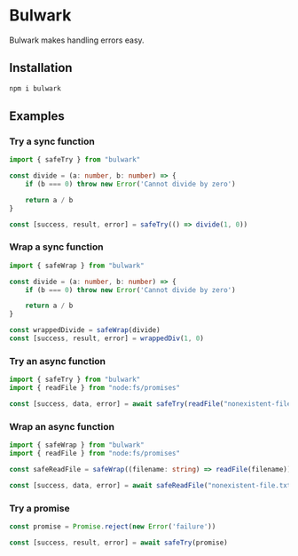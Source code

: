 # Bulwark

Bulwark makes handling errors easy.

## Installation

```sh
npm i bulwark
```

## Examples

### Try a sync function

```ts
import { safeTry } from "bulwark"

const divide = (a: number, b: number) => {
    if (b === 0) throw new Error('Cannot divide by zero')

    return a / b
}

const [success, result, error] = safeTry(() => divide(1, 0))
```

### Wrap a sync function

```ts
import { safeWrap } from "bulwark"

const divide = (a: number, b: number) => {
    if (b === 0) throw new Error('Cannot divide by zero')

    return a / b
}

const wrappedDivide = safeWrap(divide)
const [success, result, error] = wrappedDiv(1, 0)
```

### Try an async function

```ts
import { safeTry } from "bulwark"
import { readFile } from "node:fs/promises"

const [success, data, error] = await safeTry(readFile("nonexistent-file.txt"))
```

### Wrap an async function

```ts
import { safeWrap } from "bulwark"
import { readFile } from "node:fs/promises"

const safeReadFile = safeWrap((filename: string) => readFile(filename))

const [success, data, error] = await safeReadFile("nonexistent-file.txt")
```

### Try a promise

```ts
const promise = Promise.reject(new Error('failure'))

const [success, result, error] = await safeTry(promise)
```
